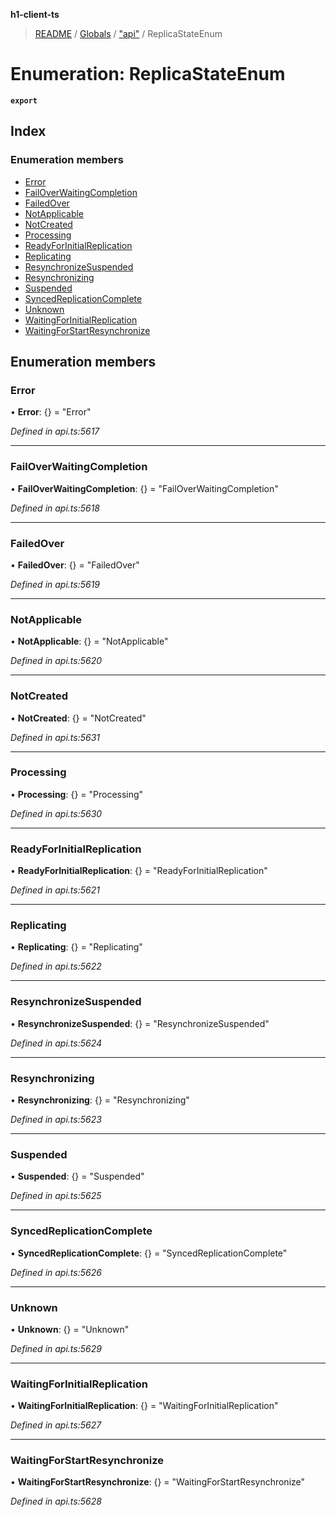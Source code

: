 **h1-client-ts**

> [README](../README.md) / [Globals](../globals.md) / ["api"](../modules/_api_.md) / ReplicaStateEnum

# Enumeration: ReplicaStateEnum

**`export`** 

## Index

### Enumeration members

* [Error](_api_.replicastateenum.md#error)
* [FailOverWaitingCompletion](_api_.replicastateenum.md#failoverwaitingcompletion)
* [FailedOver](_api_.replicastateenum.md#failedover)
* [NotApplicable](_api_.replicastateenum.md#notapplicable)
* [NotCreated](_api_.replicastateenum.md#notcreated)
* [Processing](_api_.replicastateenum.md#processing)
* [ReadyForInitialReplication](_api_.replicastateenum.md#readyforinitialreplication)
* [Replicating](_api_.replicastateenum.md#replicating)
* [ResynchronizeSuspended](_api_.replicastateenum.md#resynchronizesuspended)
* [Resynchronizing](_api_.replicastateenum.md#resynchronizing)
* [Suspended](_api_.replicastateenum.md#suspended)
* [SyncedReplicationComplete](_api_.replicastateenum.md#syncedreplicationcomplete)
* [Unknown](_api_.replicastateenum.md#unknown)
* [WaitingForInitialReplication](_api_.replicastateenum.md#waitingforinitialreplication)
* [WaitingForStartResynchronize](_api_.replicastateenum.md#waitingforstartresynchronize)

## Enumeration members

### Error

•  **Error**: {} = "Error"

*Defined in api.ts:5617*

___

### FailOverWaitingCompletion

•  **FailOverWaitingCompletion**: {} = "FailOverWaitingCompletion"

*Defined in api.ts:5618*

___

### FailedOver

•  **FailedOver**: {} = "FailedOver"

*Defined in api.ts:5619*

___

### NotApplicable

•  **NotApplicable**: {} = "NotApplicable"

*Defined in api.ts:5620*

___

### NotCreated

•  **NotCreated**: {} = "NotCreated"

*Defined in api.ts:5631*

___

### Processing

•  **Processing**: {} = "Processing"

*Defined in api.ts:5630*

___

### ReadyForInitialReplication

•  **ReadyForInitialReplication**: {} = "ReadyForInitialReplication"

*Defined in api.ts:5621*

___

### Replicating

•  **Replicating**: {} = "Replicating"

*Defined in api.ts:5622*

___

### ResynchronizeSuspended

•  **ResynchronizeSuspended**: {} = "ResynchronizeSuspended"

*Defined in api.ts:5624*

___

### Resynchronizing

•  **Resynchronizing**: {} = "Resynchronizing"

*Defined in api.ts:5623*

___

### Suspended

•  **Suspended**: {} = "Suspended"

*Defined in api.ts:5625*

___

### SyncedReplicationComplete

•  **SyncedReplicationComplete**: {} = "SyncedReplicationComplete"

*Defined in api.ts:5626*

___

### Unknown

•  **Unknown**: {} = "Unknown"

*Defined in api.ts:5629*

___

### WaitingForInitialReplication

•  **WaitingForInitialReplication**: {} = "WaitingForInitialReplication"

*Defined in api.ts:5627*

___

### WaitingForStartResynchronize

•  **WaitingForStartResynchronize**: {} = "WaitingForStartResynchronize"

*Defined in api.ts:5628*
